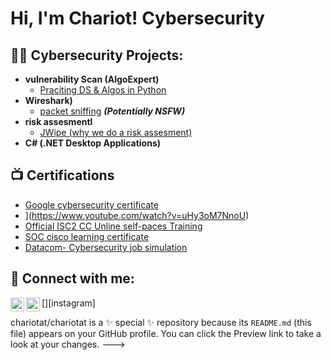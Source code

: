   
<h1>Hi, I'm Chariot! 
Cybersecurity 

<h2>👨‍💻 Cybersecurity Projects:</h2>

- <b>vulnerability Scan (AlgoExpert)</b>
  - [Praciting DS & Algos in Python](https://github.com/joshmadakor1/Algorithms-Practice)
- <b>Wireshark)</b>
  - [packet sniffing](https://github.com/joshmadakor1/4chan-Image-Analysis-Middleware-C964) <b><i>(Potentially NSFW)</b></i>
- <b>risk assesmentl</b>
  - [JWipe (why we do a risk assesment)](https://github.com/chariotat/risk-assesement/blob/main/RISK%20ASSEMENT.docx%20CHAR.pdf)
- <b>C# (.NET Desktop Applications)</b>

<h2>📺 Certifications</h2>

- [Google cybersecurity certificate](https://www.youtube.com/watch?v=a83ASGn_V_s)
- ](https://www.youtube.com/watch?v=uHy3oM7NnoU)
- [Official ISC2 CC Unline self-paces Training](https://www.youtube.com/watch?v=N-L9hklSlNk)
- [SOC cisco learning certificate](https://www.youtube.com/watch?v=OfvdQeh79s0)
- [Datacom- Cybersecurity job simulation](https://www.youtube.com/watch?v=E2MwRWxDBkA)

<h2> 🤳 Connect with me:</h2>


[<img align="left" alt="chariotatuhaire| LinkedIn" width="22px" src="https://cdn.jsdelivr.net/npm/simple-icons@v3/icons/linkedin.svg" />][linkedin]
[<img align="left" alt="chariotcharlie | Instagram" width="22px" src="https://cdn.jsdelivr.net/npm/simple-icons@v3/icons/instagram.svg" />][instagram]


[linkedin]: https://linkedin.com/in/joshmadakor

chariotat/chariotat is a ✨ special ✨ repository because its `README.md` (this file) appears on your GitHub profile.
You can click the Preview link to take a look at your changes.
--->

